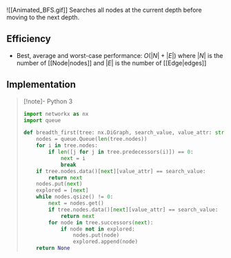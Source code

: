 ![[Animated_BFS.gif]]
Searches all nodes at the current depth before moving to the next depth.
## Efficiency
- Best, average and worst-case performance: $O(|N|+|E|)$ where $|N|$ is the number of [[Node|nodes]] and $|E|$ is the number of [[Edge|edges]]
## Implementation
> [!note]- Python 3
> ```python
> import networkx as nx
> import queue
> 
> def breadth_first(tree: nx.DiGraph, search_value, value_attr: str = "value"):
>     nodes = queue.Queue(len(tree.nodes))
>     for i in tree.nodes:
>         if len([j for j in tree.predecessors(i)]) == 0:
>             next = i
>             break
>     if tree.nodes.data()[next][value_attr] == search_value:
>         return next
>     nodes.put(next)
>     explored = [next]
>     while nodes.qsize() != 0:
>         next = nodes.get()
>         if tree.nodes.data()[next][value_attr] == search_value:
>             return next
>         for node in tree.successors(next):
>             if node not in explored:
>                 nodes.put(node)
>                 explored.append(node)
>     return None
> ```